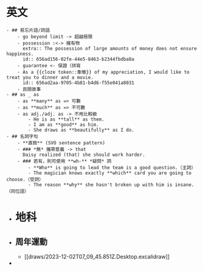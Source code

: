 # 英文
	- ## 易忘片語/詞語
		- go beyond limit -> 超越極限
		- possession :<-> 擁有物
		  extra:: The possession of large amounts of money does not ensure happiness.
		  id:: 656ad156-02fe-44e5-8463-b2344fbdba8a
		- guarantee <- 保證（拼寫
		- As a {{cloze token::象徵}} of my appreciation, I would like to treat you to dinner and a movie.
		  id:: 656ad2aa-9705-4b81-b4d6-f55e041a8031
		- 民間故事
	- ## as _ as
		- as **many** as => 可數
		- as **much** as => 不可數
		- as adj./adj. as -> 不用比較級
			- He is as **tall** as them.
			- I am as **good** as him.
			- She draws as **beautifully** as I do.
	- ## 名詞字句
		- **直敘** (SVO sentence pattern)
		- ### *無* 攜帶意義 -> that
		  Daisy realized (that) she should work harder.
		- ### 若有，則可使用 **wh-** *疑問* 詞
			- **Who** is going to lead the team is a good question.（主詞）
			- The magician knows exactly **which** card you are going to choose.（受詞）
			- The reason **why** she hasn't broken up with him is insane. （同位語）
- # 地科
- ## 周年運動
	- [[draws/2023-12-02T07_09_45.851Z.Desktop.excalidraw]]
-